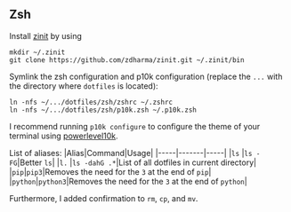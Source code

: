 ## Zsh

Install [zinit](https://github.com/zdharma/zinit) by using
```
mkdir ~/.zinit
git clone https://github.com/zdharma/zinit.git ~/.zinit/bin
```

Symlink the zsh configuration and p10k configuration (replace the `...` with the
directory where `dotfiles` is located):
```
ln -nfs ~/.../dotfiles/zsh/zshrc ~/.zshrc
ln -nfs ~/.../dotfiles/zsh/p10k.zsh ~/.p10k.zsh
```

I recommend running `p10k configure` to configure the theme of your terminal
using [powerlevel10k](https://github.com/romkatv/powerlevel10k).

List of aliases:
|Alias|Command|Usage|
|-----|-------|-----|
|`ls` |`ls -FG`|Better `ls`|
|`l.` |`ls -dahG .*`|List of all dotfiles in current directory|
|`pip`|`pip3`|Removes the need for the `3` at the end of `pip`|
|`python`|`python3`|Removes the need for the `3` at the end of `python`|

Furthermore, I added confirmation to `rm`, `cp`, and `mv`.
